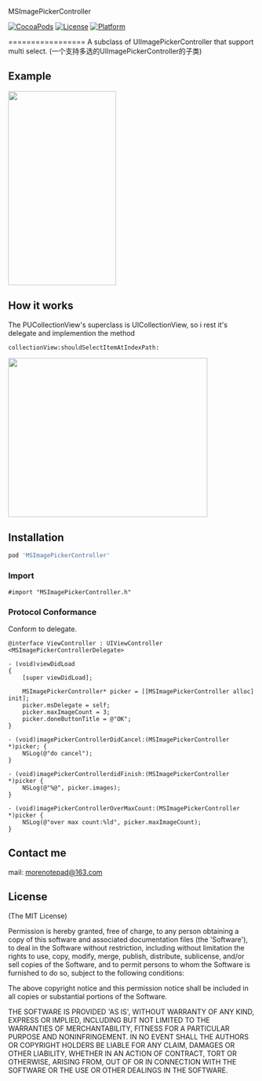 MSImagePickerController

[![CocoaPods](https://img.shields.io/cocoapods/v/MSImagePickerController.svg)](https://github.com/roshanman/MSImagePickerController/)
[![License](https://img.shields.io/cocoapods/l/MSImagePickerController.svg?style=flat)](http://cocoapods.org/pods/MSImagePickerController)
[![Platform](https://img.shields.io/cocoapods/p/MSImagePickerController.svg?style=flat)](http://cocoapods.org/pods/MSImagePickerController)

=================
A subclass of UIImagePickerController that support multi select. (一个支持多选的UIImagePickerController的子类)

## Example
<img src="https://github.com/Jameson-zxm/MSImagePickerController/blob/master/Screenshots/demo.gif" width="220" height="395" />

## How it works
The PUCollectionView's superclass is UICollectionView, so i rest it's delegate and implemention the method
```objc
collectionView:shouldSelectItemAtIndexPath:
```
<img src="https://github.com/Jameson-zxm/MSImagePickerController/blob/master/Screenshots/howitworks.png" width="406" height="324" />

## Installation

```ruby
pod 'MSImagePickerController'
```

### Import
```objc
#import "MSImagePickerController.h"
```
### Protocol Conformance
Conform to delegate.
```objc
@interface ViewController : UIViewController <MSImagePickerControllerDelegate>

- (void)viewDidLoad
{
    [super viewDidLoad];
    
    MSImagePickerController* picker = [[MSImagePickerController alloc] init];
    picker.msDelegate = self;
    picker.maxImageCount = 3;
    picker.doneButtonTitle = @"OK";
}

- (void)imagePickerControllerDidCancel:(MSImagePickerController *)picker; {
    NSLog(@"do cancel");
}

- (void)imagePickerControllerdidFinish:(MSImagePickerController *)picker {
    NSLog(@"%@", picker.images);
}

- (void)imagePickerControllerOverMaxCount:(MSImagePickerController *)picker {
    NSLog(@"over max count:%ld", picker.maxImageCount);
}
```

## Contact me
mail: morenotepad@163.com

## License
(The MIT License)

Permission is hereby granted, free of charge, to any person obtaining a copy of this software and associated documentation files (the 'Software'), to deal in the Software without restriction, including without limitation the rights to use, copy, modify, merge, publish, distribute, sublicense, and/or sell copies of the Software, and to permit persons to whom the Software is furnished to do so, subject to the following conditions:

The above copyright notice and this permission notice shall be included in all copies or substantial portions of the Software.

THE SOFTWARE IS PROVIDED 'AS IS', WITHOUT WARRANTY OF ANY KIND, EXPRESS OR IMPLIED, INCLUDING BUT NOT LIMITED TO THE WARRANTIES OF MERCHANTABILITY, FITNESS FOR A PARTICULAR PURPOSE AND NONINFRINGEMENT. IN NO EVENT SHALL THE AUTHORS OR COPYRIGHT HOLDERS BE LIABLE FOR ANY CLAIM, DAMAGES OR OTHER LIABILITY, WHETHER IN AN ACTION OF CONTRACT, TORT OR OTHERWISE, ARISING FROM, OUT OF OR IN CONNECTION WITH THE SOFTWARE OR THE USE OR OTHER DEALINGS IN THE SOFTWARE.
